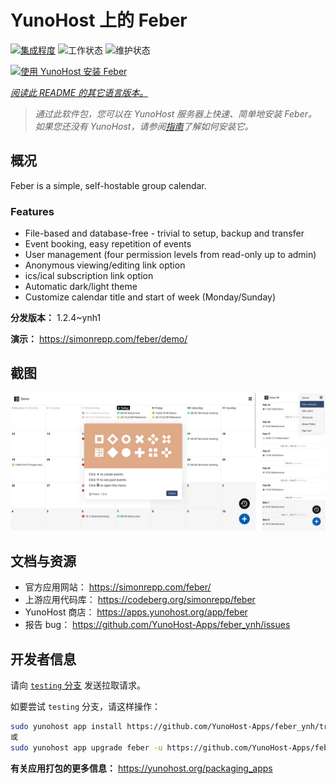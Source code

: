 <!--
注意：此 README 由 <https://github.com/YunoHost/apps/tree/master/tools/readme_generator> 自动生成
请勿手动编辑。
-->

# YunoHost 上的 Feber

[![集成程度](https://dash.yunohost.org/integration/feber.svg)](https://ci-apps.yunohost.org/ci/apps/feber/) ![工作状态](https://ci-apps.yunohost.org/ci/badges/feber.status.svg) ![维护状态](https://ci-apps.yunohost.org/ci/badges/feber.maintain.svg)

[![使用 YunoHost 安装 Feber](https://install-app.yunohost.org/install-with-yunohost.svg)](https://install-app.yunohost.org/?app=feber)

*[阅读此 README 的其它语言版本。](./ALL_README.md)*

> *通过此软件包，您可以在 YunoHost 服务器上快速、简单地安装 Feber。*  
> *如果您还没有 YunoHost，请参阅[指南](https://yunohost.org/install)了解如何安装它。*

## 概况

Feber is a simple, self-hostable group calendar.

### Features

- File-based and database-free - trivial to setup, backup and transfer
- Event booking, easy repetition of events
- User management (four permission levels from read-only up to admin)
- Anonymous viewing/editing link option
- ics/ical subscription link option
- Automatic dark/light theme
- Customize calendar title and start of week (Monday/Sunday)


**分发版本：** 1.2.4~ynh1

**演示：** <https://simonrepp.com/feber/demo/>

## 截图

![Feber 的截图](./doc/screenshots/screenshot.png)

## 文档与资源

- 官方应用网站： <https://simonrepp.com/feber/>
- 上游应用代码库： <https://codeberg.org/simonrepp/feber>
- YunoHost 商店： <https://apps.yunohost.org/app/feber>
- 报告 bug： <https://github.com/YunoHost-Apps/feber_ynh/issues>

## 开发者信息

请向 [`testing` 分支](https://github.com/YunoHost-Apps/feber_ynh/tree/testing) 发送拉取请求。

如要尝试 `testing` 分支，请这样操作：

```bash
sudo yunohost app install https://github.com/YunoHost-Apps/feber_ynh/tree/testing --debug
或
sudo yunohost app upgrade feber -u https://github.com/YunoHost-Apps/feber_ynh/tree/testing --debug
```

**有关应用打包的更多信息：** <https://yunohost.org/packaging_apps>
